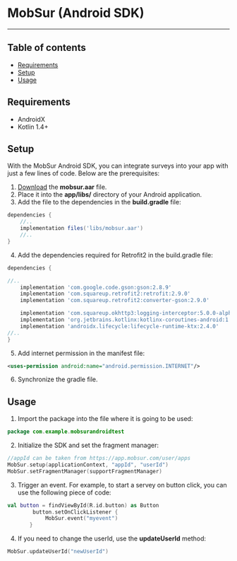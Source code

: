 # MobSur (Android SDK)
---
## Table of contents
* [Requirements](#requirements)
* [Setup](#setup)
* [Usage](#usage)

## Requirements
- AndroidX
- Kotlin 1.4+

## Setup

With the MobSur Android SDK, you can integrate surveys into your app with just a few lines of code. Below are the prerequisites:

1. [Download](mobsur.aar) the **mobsur.aar** file.
2. Place it into the **app/libs/** directory of your Android application.
3. Add the file to the dependencies in the **build.gradle** file:

```groovy
dependencies {
    //..
    implementation files('libs/mobsur.aar')
    //..
}
```

4. Add the dependencies required for Retrofit2 in the build.gradle file:

```groovy
dependencies {

//..
    implementation 'com.google.code.gson:gson:2.8.9'
    implementation 'com.squareup.retrofit2:retrofit:2.9.0'
    implementation 'com.squareup.retrofit2:converter-gson:2.9.0'

    implementation 'com.squareup.okhttp3:logging-interceptor:5.0.0-alpha.1'
    implementation 'org.jetbrains.kotlinx:kotlinx-coroutines-android:1.5.2-native-mt'
    implementation 'androidx.lifecycle:lifecycle-runtime-ktx:2.4.0'
//..
}
```

5. Add internet permission in the manifest file:
```xml
<uses-permission android:name="android.permission.INTERNET"/>
```

6. Synchronize the gradle file.

	
## Usage
1. Import the package into the file where it is going to be used:


```kotlin
package com.example.mobsurandroidtest
```

2. Initialize the SDK and set the fragment manager:

```kotlin
//appId can be taken from https://app.mobsur.com/user/apps
MobSur.setup(applicationContext, "appId", "userId")
MobSur.setFragmentManager(supportFragmentManager)
```

3. Trigger an event. For example, to start a servey on button click, you can use the following piece of code:

```kotlin
val button = findViewById(R.id.button) as Button
        button.setOnClickListener {
            MobSur.event("myevent")
       }
```

4. If you need to change the userId, use the **updateUserId** method:

```kotlin
MobSur.updateUserId("newUserId")
```


